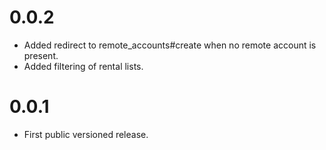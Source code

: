 # 0.0.2

* Added redirect to remote_accounts#create when no remote account is present.
* Added filtering of rental lists.

# 0.0.1

* First public versioned release.
